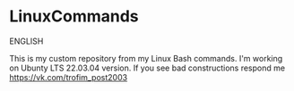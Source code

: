 # LinuxCommands

ENGLISH

This is my custom repository from my Linux Bash commands.
I'm working on Ubunty LTS 22.03.04 version.
If you see bad constructions respond me
https://vk.com/trofim_post2003
